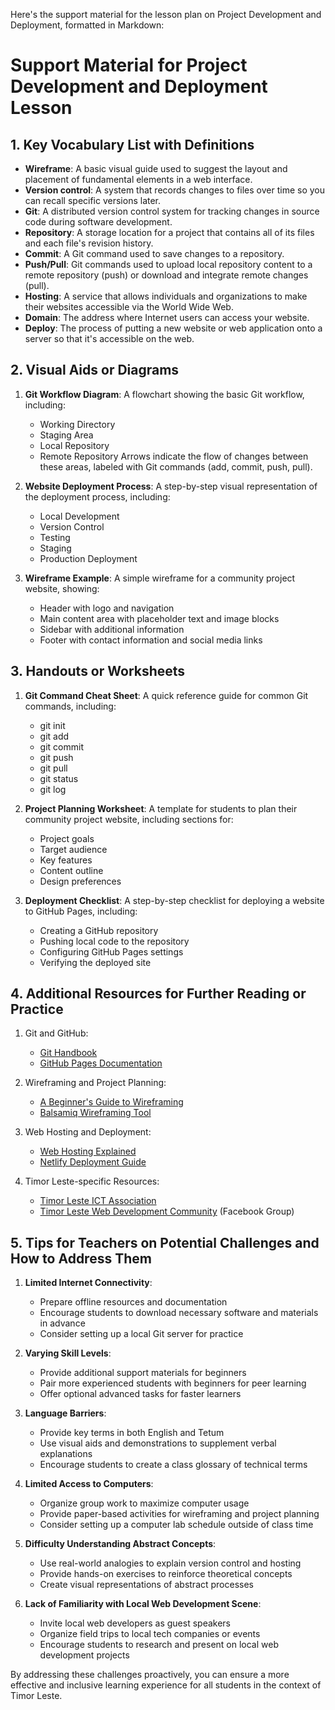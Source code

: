 Here's the support material for the lesson plan on Project Development and Deployment, formatted in Markdown:

# Support Material for Project Development and Deployment Lesson

## 1. Key Vocabulary List with Definitions

- **Wireframe**: A basic visual guide used to suggest the layout and placement of fundamental elements in a web interface.
- **Version control**: A system that records changes to files over time so you can recall specific versions later.
- **Git**: A distributed version control system for tracking changes in source code during software development.
- **Repository**: A storage location for a project that contains all of its files and each file's revision history.
- **Commit**: A Git command used to save changes to a repository.
- **Push/Pull**: Git commands used to upload local repository content to a remote repository (push) or download and integrate remote changes (pull).
- **Hosting**: A service that allows individuals and organizations to make their websites accessible via the World Wide Web.
- **Domain**: The address where Internet users can access your website.
- **Deploy**: The process of putting a new website or web application onto a server so that it's accessible on the web.

## 2. Visual Aids or Diagrams

1. **Git Workflow Diagram**: A flowchart showing the basic Git workflow, including:
   - Working Directory
   - Staging Area
   - Local Repository
   - Remote Repository
   Arrows indicate the flow of changes between these areas, labeled with Git commands (add, commit, push, pull).

2. **Website Deployment Process**: A step-by-step visual representation of the deployment process, including:
   - Local Development
   - Version Control
   - Testing
   - Staging
   - Production Deployment

3. **Wireframe Example**: A simple wireframe for a community project website, showing:
   - Header with logo and navigation
   - Main content area with placeholder text and image blocks
   - Sidebar with additional information
   - Footer with contact information and social media links

## 3. Handouts or Worksheets

1. **Git Command Cheat Sheet**: A quick reference guide for common Git commands, including:
   - git init
   - git add
   - git commit
   - git push
   - git pull
   - git status
   - git log

2. **Project Planning Worksheet**: A template for students to plan their community project website, including sections for:
   - Project goals
   - Target audience
   - Key features
   - Content outline
   - Design preferences

3. **Deployment Checklist**: A step-by-step checklist for deploying a website to GitHub Pages, including:
   - Creating a GitHub repository
   - Pushing local code to the repository
   - Configuring GitHub Pages settings
   - Verifying the deployed site

## 4. Additional Resources for Further Reading or Practice

1. Git and GitHub:
   - [Git Handbook](https://guides.github.com/introduction/git-handbook/)
   - [GitHub Pages Documentation](https://docs.github.com/en/pages)

2. Wireframing and Project Planning:
   - [A Beginner's Guide to Wireframing](https://webdesign.tutsplus.com/articles/a-beginners-guide-to-wireframing--webdesign-7399)
   - [Balsamiq Wireframing Tool](https://balsamiq.com/)

3. Web Hosting and Deployment:
   - [Web Hosting Explained](https://www.websitebuilderexpert.com/web-hosting/what-is-web-hosting/)
   - [Netlify Deployment Guide](https://www.netlify.com/blog/2016/09/29/a-step-by-step-guide-deploying-on-netlify/)

4. Timor Leste-specific Resources:
   - [Timor Leste ICT Association](https://www.ictassociation.tl/)
   - [Timor Leste Web Development Community](https://www.facebook.com/groups/timorlestewebdev) (Facebook Group)

## 5. Tips for Teachers on Potential Challenges and How to Address Them

1. **Limited Internet Connectivity**:
   - Prepare offline resources and documentation
   - Encourage students to download necessary software and materials in advance
   - Consider setting up a local Git server for practice

2. **Varying Skill Levels**:
   - Provide additional support materials for beginners
   - Pair more experienced students with beginners for peer learning
   - Offer optional advanced tasks for faster learners

3. **Language Barriers**:
   - Provide key terms in both English and Tetum
   - Use visual aids and demonstrations to supplement verbal explanations
   - Encourage students to create a class glossary of technical terms

4. **Limited Access to Computers**:
   - Organize group work to maximize computer usage
   - Provide paper-based activities for wireframing and project planning
   - Consider setting up a computer lab schedule outside of class time

5. **Difficulty Understanding Abstract Concepts**:
   - Use real-world analogies to explain version control and hosting
   - Provide hands-on exercises to reinforce theoretical concepts
   - Create visual representations of abstract processes

6. **Lack of Familiarity with Local Web Development Scene**:
   - Invite local web developers as guest speakers
   - Organize field trips to local tech companies or events
   - Encourage students to research and present on local web development projects

By addressing these challenges proactively, you can ensure a more effective and inclusive learning experience for all students in the context of Timor Leste.